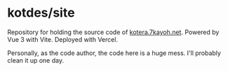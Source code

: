 # kotdes/site

Repository for holding the source code of [kotera.7kayoh.net](https://kotera.7kayoh.net). Powered by Vue 3 with Vite. Deployed with Vercel.

Personally, as the code author, the code here is a huge mess. I'll probably clean it up one day.